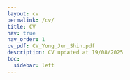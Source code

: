 ```yaml
---
layout: cv
permalink: /cv/
title: CV
nav: true
nav_order: 1
cv_pdf: CV_Yong_Jun_Shin.pdf
description: CV updated at 19/08/2025
toc:
  sidebar: left
---
```

